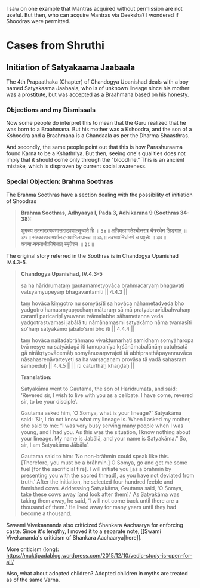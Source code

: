 I saw on one example that Mantras acquired without permission are not useful. But then, who can acquire Mantras via Deeksha? I wondered if Shoodras were permitted.
# Cases from Shruthi
## Initiation of Satyakaama Jaabaala
The 4th Prapaathaka (Chapter) of Chandogya Upanishad deals with a boy named Satyakaama Jaabaala, who is of unknown lineage since his mother was a prostitute, but was accepted as a Braahmana based on his honesty.
### Objections and my Dismissals
Now some people do interpret this to mean that the Guru realized that he was born to a Braahmana. But his mother was a Kshoodra, and the son of a Kshoodra and a Braahmana is a Chandaala as per the Dharma Shaasthras.

And secondly, the same people point out that this is how Parashuraama found Karna to be a Kshathriya. But then, seeing one's qualities does not imply that it should come only through the "bloodline." This is an ancient mistake, which is disproven by current social awareness.
### Special Objection: Brahma Soothras
The Brahma Soothras have a section dealing with the possibility of initiation of Shoodras

> **Brahma Soothras, Adhyaaya I, Pada 3, Adhikarana 9 (Soothras 34-38):**
> 
> शुगस्य तदनादरश्रवणात्तदाद्रवणात्सूच्यते हि ॥ ३४॥
> क्षत्रियत्वागतेश्चोत्तरत्र चैत्ररथेन लिङ्गात् ॥ ३५॥
> संस्कारपरामर्शात्तदभावाभिलापाच्च ॥ ३६॥
> तदभावनिर्धारणे च प्रवृत्तेः ॥ ३७॥
> श्रवणाध्ययनार्थप्रतिषेधात् स्मृतेश्च ॥ ३८॥

The original story referred in the Soothras is in Chandogya Upanishad IV.4.3-5.

> **Chandogya Upanishad, IV.4.3-5**
> 
> sa ha hāridrumataṃ gautamametyovāca brahmacaryaṃ bhagavati vatsyāmyupeyāṃ bhagavantamiti || 4.4.3 ||
> 
> taṃ hovāca kiṃgotro nu somyāsīti sa hovāca nāhametadveda bho yadgotro'hamasmyapṛcchaṃ mātaraṃ sā mā pratyabravīdbahvahaṃ carantī paricariṇī yauvane tvāmalabhe sāhametanna veda yadgotrastvamasi jabālā tu nāmāhamasmi satyakāmo nāma tvamasīti so'haṃ satyakāmo jābālo'smi bho iti || 4.4.4 ||
> 
> taṃ hovāca naitadabrāhmaṇo vivaktumarhati samidhaṃ somyāharopa tvā neṣye na satyādagā iti tamupanīya kṛśānāmabalānāṃ catuḥśatā gā nirākṛtyovācemāḥ somyānusaṃvrajeti tā abhiprasthāpayannuvāca nāsahasreṇāvarteyeti sa ha varṣagaṇaṃ provāsa tā yadā sahasraṃ sampeduḥ || 4.4.5 || || iti caturthaḥ khaṇḍaḥ ||
> 
> **Translation:**
> 
> Satyakāma went to Gautama, the son of Haridrumata, and said: ‘Revered sir, I wish to live with you as a celibate. I have come, revered sir, to be your disciple’.
> 
> Gautama asked him, ‘O Somya, what is your lineage?’ Satyakāma said: ‘Sir, I do not know what my lineage is. When I asked my mother, she said to me: “I was very busy serving many people when I was young, and I had you. As this was the situation, I know nothing about your lineage. My name is Jabālā, and your name is Satyakāma.” So, sir, I am Satyakāma Jābāla’.
> 
> Gautama said to him: ‘No non-brāhmin could speak like this. [Therefore, you must be a brāhmin.] O Somya, go and get me some fuel [for the sacrificial fire]. I will initiate you [as a brāhmin by presenting you with the sacred thread], as you have not deviated from truth.’ After the initiation, he selected four hundred feeble and famished cows. Addressing Satyakāma, Gautama said, ‘O Somya, take these cows away [and look after them].’ As Satyakāma was taking them away, he said, ‘I will not come back until there are a thousand of them.’ He lived away for many years until they had become a thousand.

Swaami Vivekaananda also criticized Shankara Aachaarya for enforcing caste. Since it's lengthy, I moved it to a separate note, [[Swami Vivekananda's criticism of Shankara Aachaarya|here]].

More criticism (long): https://muktipadablog.wordpress.com/2015/12/10/vedic-study-is-open-for-all/

Also, what about adopted children? Adopted children in myths are treated as of the same Varna.